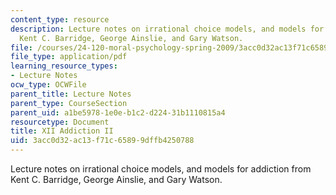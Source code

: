 ```yaml
---
content_type: resource
description: Lecture notes on irrational choice models, and models for addiction from
  Kent C. Barridge, George Ainslie, and Gary Watson.
file: /courses/24-120-moral-psychology-spring-2009/3acc0d32ac13f71c65899dffb4250788_MIT24_120s09_lec12.pdf
file_type: application/pdf
learning_resource_types:
- Lecture Notes
ocw_type: OCWFile
parent_title: Lecture Notes
parent_type: CourseSection
parent_uid: a1be5978-1e0e-b1c2-d224-31b1110815a4
resourcetype: Document
title: XII Addiction II
uid: 3acc0d32-ac13-f71c-6589-9dffb4250788
---
```

Lecture notes on irrational choice models, and models for addiction from Kent C. Barridge, George Ainslie, and Gary Watson.

